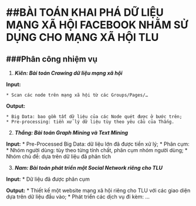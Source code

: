 ##BÀI TOÁN KHAI PHÁ DỮ LIỆU MẠNG XÃ HỘI FACEBOOK NHẰM SỬ DỤNG CHO MẠNG XÃ HỘI TLU
==============================
###Phân công nhiệm vụ
------------------
1. ***Kiên: Bài toán Crawing dữ liệu mạng xã hội***
  
  **Input:**
  
    * Scan các node trên mạng xã hội từ các Groups/Pages/…

  **Output:**
  
    * Big Data: bao gồm tất dữ liệu của các Node quét được ở bước trên;
    * Pre-processing: tiền xử lý dữ liệu tùy theo yêu cầu của Thắng.

2. ***Thắng: Bài toán Graph Mining và Text Mining***

  **Input:**
    * Pre-Processed Big Data: dữ liệu lớn đã được tiền xử lý;
    * Phân cụm:
      * Nhóm người dùng: tùy theo từng tính chất, phân cụm nhóm người dùng;
      * Nhóm chủ đề: dựa trên dữ liệu đã phân tích

3. ***Nam: Bài toán phát triển một Social Network riêng cho TLU***

  **Input:**
    * Dữ liệu đã được phân cụm
    
  **Output:**
    * Thiết kế một website mạng xã hội riêng cho TLU với các giao diện dựa trên dữ liệu đầu vào;
    * Phát triển các dịch vụ đi kèm: ...
